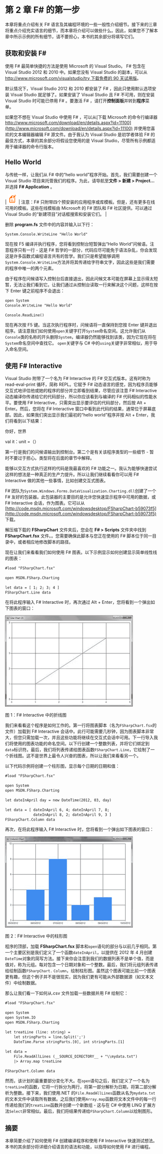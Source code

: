 # 第 2 章 F# 的第一步

本章将重点介绍有关 F# 语言及其编程环境的一些一般性介绍细节。接下来的三章将重点介绍充实语言的细节，而本章将介绍可以做些什么。因此，如果您不了解本章中所示示例的所有细节，请不要担心，本书的其余部分将填写它们。

## 获取和安装 F# 

使用 F# 最简单快捷的方法是使用 Microsoft 的 Visual Studio。 F# 包含在 Visual Studio 2012 和 2010 中。如果您没有 Visual Studio 的副本，可以从 [http://www.microsoft.com/visualstudio/try 下载免费的 90 天试用版](http://www.microsoft.com/visualstudio/try)。

默认情况下，Visual Studio 2012 和 2010 都安装了 F# ，因此只使用默认选项安装 Visual Studio 就足够了。如果安装了 Visual Studio 且 F# 不可用，则在安装 Visual Studio 时可能已停用 F# 。要激活 F# ，请打开**控制面板**并转到**程序**菜单。

如果您不想在 Visual Studio 中使用 F# ，可以从[下载 Microsoft 的命令行编译器 http://www.microsoft.com/download/en/details.aspx?id=11100](http://www.microsoft.com/download/en/details.aspx?id=11100) 并使用您喜欢的文本编辑器编辑 F# 源文件。由于我认为 Visual Studio 是初学者体验 F# 的最佳方式，本章的其余部分将假设您使用的是 Visual Studio，尽管所有示例都适用于编译器的命令行版本。

## Hello World

与传统一样，让我们​​从 F# 中的“hello world”程序开始。首先，我们需要创建一个 Visual Studio 项目来托管我们的程序。为此，请导航至**文件 &gt; 新建 &gt; Project...** 并选择 **F# Application** 。

| ![](img/note.png) | 注意：F# 只附带四个预安装的应用程序或库模板。但是，还有更多在线可用的模板。这些在线模板由 Microsoft 的 F# 团队和 F# 社区提供。可以通过 Visual Studio 的“新建项目”对话框搜索和安装它们。 |

删除 **program.fs** 文件中的内容并输入以下行：

```
System.Console.WriteLine "Hello World"

```

现在按 F5 编译并执行程序，您将看到控制台短暂弹出“Hello World”问候语。注意程序只有一行 - 这是 F# 哲学的一部分，代码应尽可能免于语法杂乱，你会发现这是许多函数式编程语言共有的哲学。我们只是希望能够调用`System.Console.WriteLine`方法并将其传递给字符串文字，因此这些是我们需要的程序中唯一的两个元素。

由于程序在问候语写入控制台后直接退出，因此问候文本可能在屏幕上显示得太短暂，无法让我们看到它。让我们通过从控制台读取一行来解决这个问题，这样在按下 Enter 键之前程序不会退出：

```
open System
Console.WriteLine "Hello World"

Console.ReadLine()

```

现在再次按 F5 键。当这次执行程序时，问候语将一直保持到您按 Enter 键并退出程序。请注意我们如何使用`open`关键字打开`System`命名空间。这允许我们从`Console`类的名称的开头删除`System`，编译器仍然能够找到该类，因为它现在将在`System`命名空间中查找它。 `open`关键字与 C# 中的`using`关键字非常相似，用于导入命名空间。

## 使用 F# Interactive

Visual Studio 附带了一个名为 F# Interactive 的 F# 交互式版本。这有时称为 read-eval-print 循环，简称 REPL。它赋予 F# 动态语言的感觉，因为程序员能够交互式地评估他或她的程序的部分并立即看到结果，尽管应该注意 F# Interactive 动态编译你传递给它的代码部分，所以你应该看到与编译的 F# 代码相似的性能水平。要使用 F# Interactive，只需突出显示要评估的代码部分，然后按 Alt + Enter。然后，您将在 F# Interactive 窗口中看到此代码的结果，通常位于屏幕底部。因此，如果我们突出显示我们最初的“hello world”程序并按 Alt + Enter，我们将看到以下结果：

你好，世界

val it：unit =（）

第一行是我们的问候语输出到控制台。第二个是有关该程序类型的一些细节 - 暂时不要过于担心。类型将在后面的章节中解释。

能够以交互方式执行这样的代码是我最喜欢的 F# 功能之一。我认为能够快速尝试这样的想法是一种真正的生产力提升。所以让我们继续看看你可以用 F# Interactive 做的其他一些事情，比如创建交互式图表。

F# 团队为`System.Windows.​Forms.DataVisua​lization.Charti​ng.dll`创建了一个 F# 友好的包装器。此包装器的主要目的是允许您快速显示程序中可用的数据，或 F# Interactive 会话，作为图表。它可以从 [http://code.msdn.microsoft.com/windowsdesktop/FSharpChart-b59073f5](http://code.msdn.microsoft.com/windowsdesktop/FSharpChart-b59073f5) 下载。

解压缩下载的 **FSharpChart** 文件夹后，您会在 **F# &gt; Scripts** 文件夹中找到 **FSharpChart.fsx** 文件。。您需要确保此脚本与您正在使用的 F# 脚本位于同一目录中，或者相应地修改脚本的路径。

现在让我们来看看我们如何使用 F# 图表。以下示例显示如何创建显示简单线性线的图表：

```
#load "FSharpChart.fsx"

open MSDN.FSharp.Charting

let data = [ 1; 2; 3; 4 ]
FSharpChart.Line data

```

在将此程序输入 F# Interactive 时，再次通过 Alt + Enter，您将看到一个弹出如下图表的窗口：

![](img/image002.jpg)

图 1：F# Interactive 中的折线图

我们来看看这个程序是如何工作的。第一行将图表脚本（名为`FSharpChart.fsx`的文件）加载到 F# Interactive 会话中。此行可能需要几秒钟，因为图表脚本非常大，但您只需加载一次，并且这些功能将继续在交互式会话中可用。下一行导入我们将使用的图表功能的命名空间。以下行创建一个整数列表，并将它们绑定到`data`标识符。最后，我们将列表传递给图表函数`FSharpChart.Line`，它绘制了一个折线图。这不是世界上最令人兴奋的图表，所以让我们来看看另一个。

以下代码示例将创建一个柱形图，显示每个日期的日期和值：

```
#load "FSharpChart.fsx"

open System
open MSDN.FSharp.Charting

let dateInApril day = new DateTime(2012, 03, day)

let data = [ dateInApril 6, 4; dateInApril 7, 8;
             dateInApril 8, 2; dateInApril 9, 3 ]
FSharpChart.Column data

```

再次，在将此程序输入 F# Interactive 时，您将看到一个弹出如下图表的窗口：

![](img/image003.jpg)

图 2：F# Interactive 中的柱形图

程序的顶部，加载 **FSharpChart.fsx** 脚本和`open`语句的部分与以前几乎相同。第一个主要区别是我们定义了一个函数`dateInApril`，以提供在 2012 年 4 月创建`DateTime`对象的简写方法。接下来你会注意到我们的数据列表不是单个值，而是值对，称为元组。每对包含一个日期对象和一个整数。最后，我们将元组列表传递给绘制函数`FSharpChart.` `Column`，绘制柱形图。虽然这个图表可能比前一个图表更有趣，但这个例子并不是很现实，因为我们更有可能从外部数据源（如文本文件）中绘制数据。

那么让我们看一下如何从.csv 文件加载一些数据并用 F# 绘制它：

```
#load "FSharpChart.fsx"

open System
open System.IO
open MSDN.FSharp.Charting

let treatLine (line: string) =
    let stringParts = line.Split(';')
    DateTime.Parse stringParts.[0], int stringParts.[1]

let data =
    File.ReadAllLines (__SOURCE_DIRECTORY__ + "\\mydata.txt") 
    |> Array.map treatLine

FSharpChart.Column data

```

然而，该计划的最重要部分变化不大。在`open`语句之后，我们定义了一个名为`treatLine`的函数，它将一行拆分为两行，将第一部分解析为日期，将第二部分解析为整数。接下来，我们使用.NET 的`File.ReadAllLines`函数从名为`mydata.txt`的文本文件中读取所有数据。之后我们使用`Array.map`函数将文本文件中的每一行传递给我们的`treatLine`函数并创建一个新数组 - 这与在 C# 中使用 LINQ 扩展方法`Select`非常相似。最后，我们将结果传递给`FSharpChart.Column`以绘制图形。

## 摘要

本章简要介绍了如何使用 F# 创建编译程序和使用 F# Interactive 快速测试想法。本书的其余部分将详细介绍语言的语法和功能，以指导如何使用 F# 进行编程。